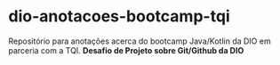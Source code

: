 # dio-anotacoes-bootcamp-tqi
Repositório para anotações acerca do bootcamp Java/Kotlin da DIO em parceria com a TQI. 
<b>Desafio de Projeto sobre Git/Github da DIO<b>
